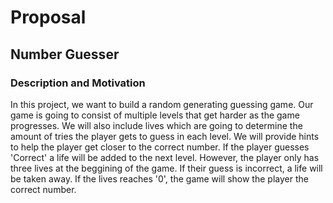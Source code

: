 # Proposal 
## Number Guesser 
### Description and Motivation
In this project, we want to build a random generating guessing game. Our game is going to consist of multiple levels that get harder as the game progresses. We will also include lives which are going to determine the amount of tries the player gets to guess in each level. We will provide hints to help the player get closer to the correct number. If the player guesses 'Correct' a life will be added to the next level. However, the player only has three lives at the beggining of the game. If their guess is incorrect, a life will be taken away. If the lives reaches '0', the game will show the player the correct number. 
